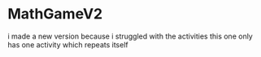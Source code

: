 # MathGameV2
i made a new version because i struggled with the activities
this one only has one activity which repeats itself


